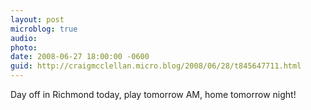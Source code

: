 ```yaml
---
layout: post
microblog: true
audio: 
photo: 
date: 2008-06-27 18:00:00 -0600
guid: http://craigmcclellan.micro.blog/2008/06/28/t845647711.html
---
```

Day off in Richmond today, play tomorrow AM, home tomorrow night!
